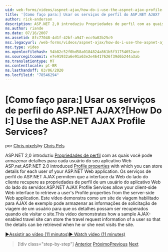 ```yaml
---
uid: web-forms/videos/aspnet-ajax/how-do-i-use-the-aspnet-ajax-profile-services
title: '[Como faço para:] Usar os serviços de perfil do ASP.NET AJAX? | Microsoft Docs'
author: rick-anderson
description: ASP.NET 2,0 introduziu Propriedades de perfil com as quais você pode armazenar detalhes para cada usuário do seu aplicativo Web ASP.NET. Permitir que os serviços de perfil AJAX do ASP.NET...
ms.author: riande
ms.date: 07/16/2007
ms.assetid: 8fc77048-4d1f-42bf-a947-ecc9a02b25c9
msc.legacyurl: /web-forms/videos/aspnet-ajax/how-do-i-use-the-aspnet-ajax-profile-services
msc.type: video
ms.openlocfilehash: 54b82c52f0bd58a0184824a861b5f31754652ace
ms.sourcegitcommit: e7e91932a6e91a63e2e46417626f39d6b244a3ab
ms.translationtype: MT
ms.contentlocale: pt-BR
ms.lasthandoff: 03/06/2020
ms.locfileid: "78546294"
---
```

# <a name="how-do-i-use-the-aspnet-ajax-profile-services"></a><span data-ttu-id="ef77d-105">[Como faço para:] Usar os serviços de perfil do ASP.NET AJAX?</span><span class="sxs-lookup"><span data-stu-id="ef77d-105">[How Do I:] Use the ASP.NET AJAX Profile Services?</span></span>

<span data-ttu-id="ef77d-106">por [Chris pixels](https://twitter.com/chrispels)</span><span class="sxs-lookup"><span data-stu-id="ef77d-106">by [Chris Pels](https://twitter.com/chrispels)</span></span>

<span data-ttu-id="ef77d-107">ASP.NET 2,0 introduziu [Propriedades de perfil](https://msdn.microsoft.com/library/at64shx3.aspx) com as quais você pode armazenar detalhes para cada usuário do seu aplicativo Web ASP.net.</span><span class="sxs-lookup"><span data-stu-id="ef77d-107">ASP.NET 2.0 introduced [Profile properties](https://msdn.microsoft.com/library/at64shx3.aspx) with which you can store details for each user of your ASP.NET Web application.</span></span> <span data-ttu-id="ef77d-108">Os serviços de perfil do ASP.NET AJAX permitem que a interface da Web do lado do cliente recupere as propriedades de perfil de um usuário do aplicativo Web do lado do servidor.</span><span class="sxs-lookup"><span data-stu-id="ef77d-108">ASP.NET AJAX Profile Services allow your client-side Web interface to retrieve a user's Profile properties from the server-side Web application.</span></span> <span data-ttu-id="ef77d-109">Este vídeo demonstra como um site de viagem habilitado para AJAX de exemplo pode armazenar as informações de solicitação de viagem de um usuário para que os detalhes possam ser recuperados quando ele visitar o site.</span><span class="sxs-lookup"><span data-stu-id="ef77d-109">This video demonstrates how a sample AJAX-enabled travel site can store the travel request information of a user so that the details can be retrieved when he or she next visits the site.</span></span>

[<span data-ttu-id="ef77d-110">&#9654;Assistir ao vídeo (11 minutos)</span><span class="sxs-lookup"><span data-stu-id="ef77d-110">&#9654; Watch video (11 minutes)</span></span>](https://channel9.msdn.com/Blogs/ASP-NET-Site-Videos/how-do-i-use-the-aspnet-ajax-profile-services)

> [!div class="step-by-step"]
> <span data-ttu-id="ef77d-111">[Anterior](how-do-i-use-other-javascript-user-interface-libraries-with-aspnet-ajax.md)
> [Próximo](how-do-i-debug-aspnet-ajax-applications-using-visual-studio-2005.md)</span><span class="sxs-lookup"><span data-stu-id="ef77d-111">[Previous](how-do-i-use-other-javascript-user-interface-libraries-with-aspnet-ajax.md)
[Next](how-do-i-debug-aspnet-ajax-applications-using-visual-studio-2005.md)</span></span>
